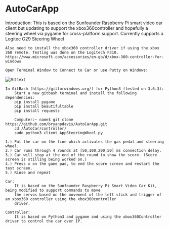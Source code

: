 # AutoCarApp
Introduction:
	This is based on the Sunfounder Raspberry Pi smart video car client but updating to support the xbox360controller and hopefully a steering wheel via pygame for cross-platform support. Currently supports a Logitec G29 Steering Wheel

	Also need to install the xbox360 controller driver if using the xbox 360 remote. Testing was done on the Logitech F310.
	https://www.microsoft.com/accessories/en-gb/d/xbox-360-controller-for-windows

	Open Terminal Window to Connect to Car or use Putty on Windows:

![Alt text](http://iptvwams-cdn.att.net/AutoCarApp/CarInstall.jpg?raw=true "Title")

	In GitBash (https://gitforwindows.org/) for Python3 (tested on 3.6.3):
		Start a new gitbash terminal and install the following dependencies:
		pip install pygame
		pip install beautifultable
		pip install requests

		Computer:~ name$ git clone https://github.com/bryanpdavis/AutoCarApp.git
		cd /AutoCar/controller/
		sudo python3 client_AppSteeringWheel.py
	
	1.) Put the car on the line which activates the gas pedal and steering wheel. 
	2.) Car runs through 4 rounds at [50,100,200,50] ms connection delay.
	3.) Car will stop at the end of the round to show the score. (Score screen is stilling being worked on.)
	4.) Press x on the game pad, to end the score screen and restart the test screen.
	5.) Rinse and repeat

	Car:
		It is based on the Sunfounder Raspberry Pi Smart Video Car Kit, being modified to support commands to move
		the servos based on the movement of the left stick and trigger of an xbox360 controller using the xbox360controller
		driver.

	Controller:
		It is based on Python3 and pygame and using the xbox360Controller driver to control the car over IP.
